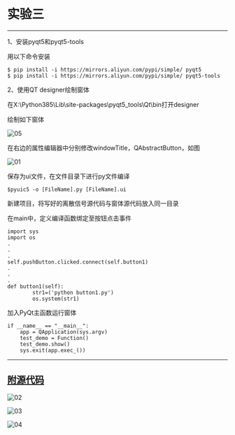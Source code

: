 # 实验三

------

1、安装pyqt5和pyqt5-tools

用以下命令安装

```
$ pip install -i https://mirrors.aliyun.com/pypi/simple/ pyqt5
$ pip install -i https://mirrors.aliyun.com/pypi/simple/ pyqt5-tools
```

2、使用QT designer绘制窗体

在X:\Python385\Lib\site-packages\pyqt5_tools\Qt\bin打开designer

绘制如下窗体

![05](https://suxas.github.io/images/exp03/05.png)

在右边的属性编辑器中分别修改windowTitle，QAbstractButton，如图

![01](https://suxas.github.io/images/exp03/01.png)

保存为ui文件，在文件目录下进行py文件编译

```
$pyuic5 -o [FileName].py [FileName].ui
```

新建项目，将写好的离散信号源代码与窗体源代码放入同一目录

在main中，定义编译函数绑定至按钮点击事件

```
import sys
import os
.
.
.
self.pushButton.clicked.connect(self.button1) 
.
.
.
def button1(self):
		str1=('python button1.py')
		os.system(str1)
```

加入PyQt主函数运行窗体

```
if __name__ == "__main__":
	app = QApplication(sys.argv)
	test_demo = Function()
	test_demo.show()
	sys.exit(app.exec_())
```

------

## [附源代码](https://github.com/suxas/suxas.github.io/tree/main/python/exp_3)

![02](https://suxas.github.io/images/exp03/02.png) 

![03](https://suxas.github.io/images/exp03/03.png) 

![04](https://suxas.github.io/images/exp03/04.png) 


